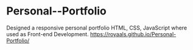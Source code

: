 # Personal--Portfolio
Designed a responsive personal portfolio  HTML, CSS, JavaScript where used as Front-end Development.
https://royaals.github.io/Personal-Portfolio/
